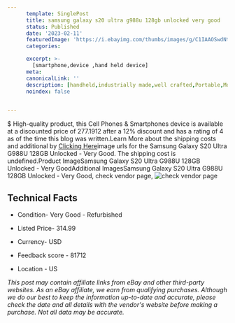 ```yaml
---
      template: SinglePost
      title: samsung galaxy s20 ultra g988u 128gb unlocked very good
      status: Published
      date: '2023-02-11'
      featuredImage: 'https://i.ebayimg.com/thumbs/images/g/C1IAAOSwdNthhYuT/s-l225.jpg'
      categories: 

      excerpt: >-
        [smartphone,device ,hand held device]
      meta:
      canonicalLink: ''
      description: [handheld,industrially made,well crafted,Portable,Mobile,Compact,Convenient,Lightweight,Maneuverable,Man-portable,Miniature,Carriable,Hand-held,Light,Holdable,Transportable,Mobile device,Pocket-sized,On-the-go,Wireless,Cordless,Compact size,Convenient size, smartphone,device ,hand held device]
      noindex: false

        
---
```

$
    High-quality product, this Cell Phones & Smartphones device is available at a discounted price of 277.1912 after a 12% discount and has a rating of 4 as of the time this blog was written.Learn More about the shipping costs and additional by [Clicking Here](https://www.ebay.com/itm/254736176500?hash=item3b4f759574%3Ag%3AC1IAAOSwdNthhYuT&mkevt=1&mkcid=1&mkrid=711-53200-19255-0&campid=%253CePNCampaignId%253E&customid=%253CreferenceId%253E&toolid=10049)image urls for the Samsung Galaxy S20 Ultra G988U 128GB Unlocked - Very Good. The shipping cost is undefined.Product ImageSamsung Galaxy S20 Ultra G988U 128GB Unlocked - Very GoodAdditional ImagesSamsung Galaxy S20 Ultra G988U 128GB Unlocked - Very Good, check vendor page, ![check vendor page](https://origin-galleryplus.ebayimg.com/ws/web/254736176500_2_0_1/225x225.jpg,https://origin-galleryplus.ebayimg.com/ws/web/254736176500_3_0_1/225x225.jpg,https://origin-galleryplus.ebayimg.com/ws/web/254736176500_4_0_1/225x225.jpg)
    
    

 ## Technical Facts 



     
      

 - Condition- Very Good - Refurbished 


      

 - Listed Price- 314.99 


      

 - Currency- USD 


      

 - Feedback score - 81712 


      

 - Location - US 


      
      

 *_This post may contain affiliate links from eBay and other third-party websites. As an eBay affiliate, we earn from qualifying purchases. Although we do our best to keep the information up-to-date and accurate, please check the date and all details with the vendor's website before making a purchase. Not all data may be accurate._*



    
    
    
    
    